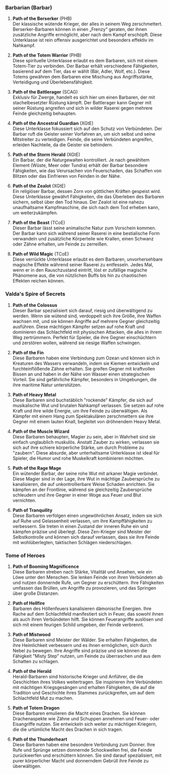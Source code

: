 
### **Barbarian (Barbar)**

1. **Path of the Berserker** (PHB)  
	Der klassische wütende Krieger, der alles in seinem Weg zerschmettert. Berserker-Barbaren können in einen „Frenzy“ geraten, der ihnen zusätzliche Angriffe ermöglicht, aber nach dem Kampf erschöpft. Diese Unterklasse ist rein offensiv ausgerichtet und besonders effektiv im Nahkampf.
      
    
1. **Path of the Totem Warrior** (PHB)  
	Diese spirituelle Unterklasse erlaubt es dem Barbaren, sich mit einem Totem-Tier zu verbinden. Der Barbar erhält verschiedene Fähigkeiten, basierend auf dem Tier, das er wählt (Bär, Adler, Wolf, etc.). Diese Totems gewähren dem Barbaren eine Mischung aus Angriffsstärke, Verteidigung und Überlebensfähigkeit.
      
    
1. **Path of the Battlerager** (SCAG)  
	Exklusiv für Zwerge, handelt es sich hier um einen Barbaren, der mit stachelbesetzter Rüstung kämpft. Der Battlerager kann Gegner mit seiner Rüstung angreifen und sich in wilder Raserei gegen mehrere Feinde gleichzeitig behaupten.
      
    
1. **Path of the Ancestral Guardian** (XGtE)  
	Diese Unterklasse fokussiert sich auf den Schutz von Verbündeten. Der Barbar ruft die Geister seiner Vorfahren an, um sich selbst und seine Mitstreiter zu verteidigen. Feinde, die seine Verbündeten angreifen, erleiden Nachteile, da die Geister sie behindern.
      
    
1. **Path of the Storm Herald** (XGtE)  
	Ein Barbar, der die Naturgewalten kontrolliert. Je nach gewähltem Element (Wüste, Meer oder Tundra) erhält der Barbar besondere Fähigkeiten, wie das Verursachen von Feuerschaden, das Schaffen von Blitzen oder das Einfrieren von Feinden in der Nähe.
      
    
1. **Path of the Zealot** (XGtE)  
	Ein religiöser Barbar, dessen Zorn von göttlichen Kräften gespeist wird. Diese Unterklasse gewährt Fähigkeiten, die das Überleben des Barbaren sichern, selbst über den Tod hinaus. Der Zealot ist eine nahezu unaufhaltsame Kampfmaschine, die sich nach dem Tod erheben kann, um weiterzukämpfen.
      
    
1. **Path of the Beast** (TCoE)  
	Dieser Barbar lässt seine animalische Natur zum Vorschein kommen. Der Barbar kann sich während seiner Raserei in eine bestialische Form verwandeln und zusätzliche Körperteile wie Krallen, einen Schwanz oder Zähne erhalten, um Feinde zu zerreißen.
      
    
1. **Path of Wild Magic** (TCoE)  
	Diese verrückte Unterklasse erlaubt es dem Barbaren, unvorhersehbare magische Effekte während seiner Raserei zu entfesseln. Jedes Mal, wenn er in den Rauschzustand eintritt, löst er zufällige magische Phänomene aus, die von nützlichen Buffs bis hin zu chaotischen Effekten reichen können.
      

### **Valda's Spire of Secrets**

1. **Path of the Colossus**  
    Dieser Barbar spezialisiert sich darauf, riesig und überwältigend zu werden. Wenn sie wütend sind, verdoppelt sich ihre Größe, ihre Waffen wachsen mit, und sie können Angriffe auf mehrere Gegner gleichzeitig ausführen. Diese mächtigen Kämpfer setzen auf rohe Kraft und dominieren das Schlachtfeld mit physischen Attacken, die alles in ihrem Weg zertrümmern. Perfekt für Spieler, die ihre Gegner einschüchtern und zerstören wollen, während sie riesige Waffen schwingen.
      
2. **Path of the Fin**  
    Diese Barbaren haben eine Verbindung zum Ozean und können sich in Kreaturen des Wassers verwandeln, indem sie Kiemen entwickeln und furchteinflößende Zähne erhalten. Sie greifen Gegner mit kraftvollen Bissen an und haben in der Nähe von Wasser einen strategischen Vorteil. Sie sind gefährliche Kämpfer, besonders in Umgebungen, die ihre maritime Natur unterstützen.
      
3. **Path of Heavy Metal**  
    Diese Barbaren sind buchstäblich "rockende" Kämpfer, die sich auf musikalische Wut und brutalen Nahkampf verlassen. Sie setzen auf rohe Kraft und ihre wilde Energie, um ihre Feinde zu überwältigen. Als Kämpfer mit einem Hang zum Spektakulären zerschmettern sie ihre Gegner mit einem lauten Knall, begleitet von dröhnendem Heavy Metal.
      
4. **Path of the Muscle Wizard**  
    Diese Barbaren behaupten, Magier zu sein, aber in Wahrheit sind sie einfach unglaublich muskulös. Anstatt Zauber zu wirken, verlassen sie sich auf ihre schiere körperliche Stärke, um durch Probleme zu "zaubern". Diese absurde, aber unterhaltsame Unterklasse ist ideal für Spieler, die Humor und rohe Muskelkraft kombinieren möchten.
      
5. **Path of the Rage Mage**  
    Ein wütender Barbar, der seine rohe Wut mit arkaner Magie verbindet. Diese Magier sind in der Lage, ihre Wut in mächtige Zaubersprüche zu kanalisieren, die auf unkontrollierbare Weise Schaden anrichten. Sie kämpfen an der Frontlinie, während sie gleichzeitig Zaubersprüche schleudern und ihre Gegner in einer Woge aus Feuer und Blut vernichten.
      
6. **Path of Tranquility**  
    Diese Barbaren verfolgen einen ungewöhnlichen Ansatz, indem sie sich auf Ruhe und Gelassenheit verlassen, um ihre Kampffähigkeiten zu verbessern. Sie treten in einen Zustand der inneren Ruhe ein und kämpfen präzise und überlegt. Diese Zen-Krieger sind Meister der Selbstkontrolle und können sich darauf verlassen, dass sie ihre Feinde mit wohlüberlegten, taktischen Schlägen niederschlagen.

### **Tome of Heroes**

1. **Path of Booming Magnificence**   
    Diese Barbaren streben nach Stärke, Vitalität und Ansehen, wie ein Löwe unter den Menschen. Sie lenken Feinde von ihren Verbündeten ab und nutzen donnernde Rufe, um Gegner zu erschüttern. Ihre Fähigkeiten umfassen das Brüllen, um Angriffe zu provozieren, und das Springen über große Distanzen.
      
2. **Path of Hellfire**   
    Barbaren des Höllenfeuers kanalisieren dämonische Energien. Ihre Rache auf dem Schlachtfeld manifestiert sich in Feuer, das sowohl ihnen als auch ihren Verbündeten hilft. Sie können Feuerangriffe auslösen und sich mit einem feurigen Schild umgeben, der Feinde verbrennt.
      
3. **Path of Mistwood**   
    Diese Barbaren sind Meister der Wälder. Sie erhalten Fähigkeiten, die ihre Heimlichkeit verbessern und es ihnen ermöglichen, sich durch Nebel zu bewegen. Ihre Angriffe sind präzise und sie können die Fähigkeit "Misty Step" nutzen, um Feinde zu überraschen und aus dem Schatten zu schlagen.
      
4. **Path of the Herald**   
    Herald-Barbaren sind historische Krieger und Anführer, die die Geschichten ihres Volkes weitertragen. Sie inspirieren ihre Verbündeten mit mächtigen Kriegsgesängen und erhalten Fähigkeiten, die auf die Tradition und Geschichte ihres Stammes zurückgreifen, um auf dem Schlachtfeld Mut zu machen.
      
5. **Path of Totem Dragon**   
    Diese Barbaren emulieren die Macht eines Drachen. Sie können Drachenaspekte wie Zähne und Schuppen annehmen und Feuer- oder Eisangriffe nutzen. Sie entwickeln sich weiter zu mächtigen Kriegern, die die urtümliche Macht des Drachen in sich tragen.
      
6. **Path of the Thunderheart**   
    Diese Barbaren haben eine besondere Verbindung zum Donner. Ihre Rufe und Sprünge setzen donnernde Schockwellen frei, die Feinde zurückwerfen und erschüttern können. Sie sind darauf spezialisiert, mit purer körperlicher Macht und donnerndem Gebrüll ihre Feinde zu überwältigen.